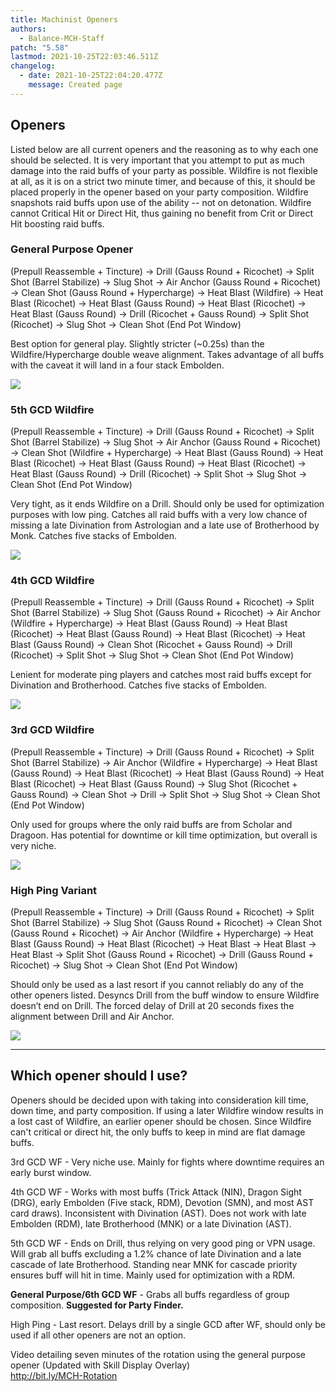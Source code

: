 ```yaml
---
title: Machinist Openers
authors:
  - Balance-MCH-Staff
patch: "5.58"
lastmod: 2021-10-25T22:03:46.511Z
changelog:
  - date: 2021-10-25T22:04:20.477Z
    message: Created page
---
```

## Openers

Listed below are all current openers and the reasoning as to why each one should be selected. It is very important that you attempt to put as much damage into the raid buffs of your party as possible. Wildfire is not flexible at all, as it is on a strict two minute timer, and because of this, it should be placed properly in the opener based on your party composition. Wildfire snapshots raid buffs upon use of the ability -- not on detonation. Wildfire cannot Critical Hit or Direct Hit, thus gaining no benefit from Crit or Direct Hit boosting raid buffs.

### General Purpose Opener

(Prepull Reassemble + Tincture) → Drill (Gauss Round + Ricochet) → Split Shot (Barrel Stabilize) → Slug Shot  → Air Anchor (Gauss Round + Ricochet) → Clean Shot (Gauss Round + Hypercharge) → Heat Blast (Wildfire) → Heat Blast (Ricochet) → Heat Blast (Gauss Round) → Heat Blast (Ricochet) → Heat Blast (Gauss Round) → Drill (Ricochet + Gauss Round) → Split Shot (Ricochet) → Slug Shot → Clean Shot (End Pot Window)

Best option for general play. Slightly stricter (~0.25s) than the Wildfire/Hypercharge double weave alignment. Takes advantage of all buffs with the caveat it will land in a four stack Embolden.

![](https://lh3.googleusercontent.com/Ztd8FV4HUD96x8WwKEcJNt9oaAIjLV011dOJIa6w8Yr5mrW3Kn7Jlj5UtMHeXJbL6tC62waGjgJMDmt32-L4KpcE-VnEPldK0ci7JUnRbwQ3l9dwi6mzVp4T0gjhGfrsN5_vj42t)

### 5th GCD Wildfire

(Prepull Reassemble + Tincture) → Drill (Gauss Round + Ricochet) → Split Shot (Barrel Stabilize) → Slug Shot  → Air Anchor (Gauss Round + Ricochet) → Clean Shot (Wildfire + Hypercharge) → Heat Blast (Gauss Round) → Heat Blast (Ricochet) → Heat Blast (Gauss Round) → Heat Blast (Ricochet) → Heat Blast (Gauss Round) → Drill (Ricochet) → Split Shot → Slug Shot → Clean Shot (End Pot Window)

Very tight, as it ends Wildfire on a Drill. Should only be used for optimization purposes with low ping. Catches all raid buffs with a very low chance of missing a late Divination from Astrologian and a late use of Brotherhood by Monk. Catches five stacks of Embolden.

![](https://lh4.googleusercontent.com/kDrTNgeon8O1MkmJKrkq0rLyh4iaVZVqwBfCOLtL3HDzfD8Zlyu4INsLEPo--fKlpKwnP3y5R_IpajznEqaF7rf9MVrKfNsni1ytwu77R8DjKYiWFHqbnZ-FMijA_96LZKfHn5Kr)

### 4th GCD Wildfire

(Prepull Reassemble + Tincture) → Drill (Gauss Round + Ricochet) → Split Shot (Barrel Stabilize) → Slug Shot (Gauss Round + Ricochet) → Air Anchor (Wildfire + Hypercharge) → Heat Blast (Gauss Round) →  Heat Blast (Ricochet) → Heat Blast (Gauss Round) → Heat Blast (Ricochet) → Heat Blast (Gauss Round) → Clean Shot (Ricochet + Gauss Round) → Drill (Ricochet) → Split Shot → Slug Shot → Clean Shot (End Pot Window)

Lenient for moderate ping players and catches most raid buffs except for Divination and Brotherhood. Catches five stacks of Embolden.

![](https://lh6.googleusercontent.com/0VeSDc_Uv61fbpysp4cCfHZ5GtT4C3WkaudXW6uroh6dYuJqhbmEjGneAQYb4ZrkclI8iYGJzL3xprbRvxlA1hB2Y1IUDkWcVA7MVd9Wt8agVDsIvNyNid9EMnBk_1-nUAfsICFy)

### 3rd GCD Wildfire

(Prepull Reassemble + Tincture) → Drill (Gauss Round + Ricochet) → Split Shot (Barrel Stabilize) → Air Anchor (Wildfire + Hypercharge) → Heat Blast (Gauss Round) →  Heat Blast (Ricochet) → Heat Blast (Gauss Round) → Heat Blast (Ricochet) → Heat Blast (Gauss Round) → Slug Shot (Ricochet + Gauss Round) → Clean Shot → Drill → Split Shot → Slug Shot → Clean Shot (End Pot Window)

Only used for groups where the only raid buffs are from Scholar and Dragoon. Has potential for downtime or kill time optimization, but overall is very niche.

![](https://lh4.googleusercontent.com/ARa6lEpUYkzSpwhOlBeP7q96mwez21FCMURB3iy1hqhQxDu9uJSifX4xO_EBC20XkByVTjEgSfK15uOWWkPoRmbWzke1qdrID2jx60Oz3ExzPFoef88TjogiGeqNbjVV8eKjkpZO)

### High Ping Variant

(Prepull Reassemble + Tincture) → Drill (Gauss Round + Ricochet) → Split Shot (Barrel Stabilize) → Slug Shot (Gauss Round + Ricochet) → Clean Shot (Gauss Round + Ricochet) → Air Anchor (Wildfire + Hypercharge) → Heat Blast (Gauss Round) → Heat Blast (Ricochet) → Heat Blast → Heat Blast → Heat Blast → Split Shot (Gauss Round + Ricochet) → Drill (Gauss Round + Ricochet) → Slug Shot → Clean Shot (End Pot Window)

Should only be used as a last resort if you cannot reliably do any of the other openers listed. Desyncs Drill from the buff window to ensure Wildfire doesn’t end on Drill. The forced delay of Drill at 20 seconds fixes the alignment between Drill and Air Anchor.

![](https://lh3.googleusercontent.com/7usz05LAib0aeUUmp8p5wxBh_TJghOe59lKHEMZzs-4dyJzKKI0mvRCGfEbiH4XpJuMmtMKK90xEdOth3y7xCT38A6OH3mbLTgaVhdvyvcb-QK8y7VcQxQDJIV8AX3u97wtgVnry)

- - -

## Which opener should I use?

Openers should be decided upon with taking into consideration kill time, down time, and party composition. If using a later Wildfire window results in a lost cast of Wildfire, an earlier opener should be chosen. Since Wildfire can't critical or direct hit, the only buffs to keep in mind are flat damage buffs.

3rd GCD WF - Very niche use. Mainly for fights where downtime requires an early burst window.

4th GCD WF - Works with most buffs (Trick Attack (NIN), Dragon Sight (DRG), early Embolden (Five stack, RDM), Devotion (SMN), and most AST card draws). Inconsistent with Divination (AST). Does not work with late Embolden (RDM), late Brotherhood (MNK) or a late Divination (AST).

5th GCD WF - Ends on Drill, thus relying on very good ping or VPN usage. Will grab all buffs excluding a 1.2% chance of late Divination and a late cascade of late Brotherhood. Standing near MNK for cascade priority ensures buff will hit in time. Mainly used for optimization with a RDM.

**General Purpose/6th GCD WF** - Grabs all buffs regardless of group composition. **Suggested for Party Finder.**

High Ping - Last resort. Delays drill by a single GCD after WF, should only be used if all other openers are not an option.

Video detailing seven minutes of the rotation using the general purpose opener (Updated with Skill Display Overlay)\
<http://bit.ly/MCH-Rotation>